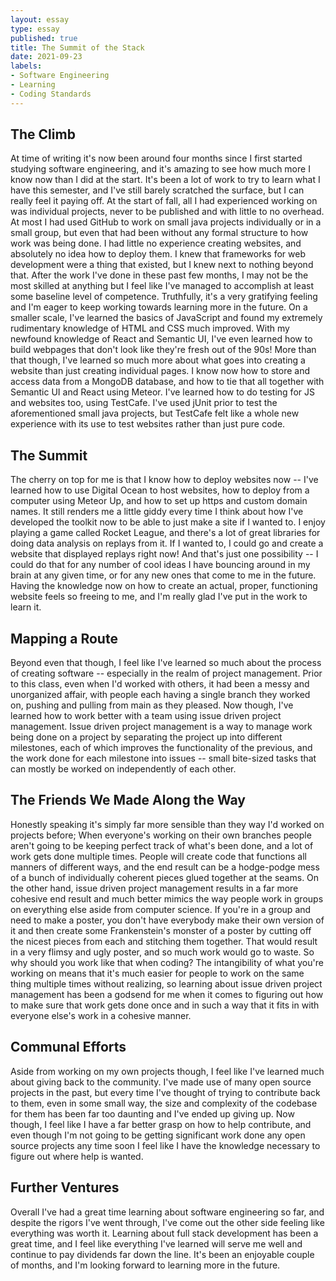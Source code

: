```yaml
---
layout: essay
type: essay
published: true
title: The Summit of the Stack
date: 2021-09-23
labels:
- Software Engineering
- Learning
- Coding Standards
---
```

## The Climb
At time of writing it's now been around four months since I first started studying software engineering, and it's amazing to see how much more I know now than I did at the start. 
It's been a lot of work to try to learn what I have this semester, and I've still barely scratched the surface, but I can really feel it paying off. 
At the start of fall, all I had experienced working on was individual projects, never to be published and with little to no overhead. 
At most I had used GitHub to work on small java projects individually or in a small group, but even that had been without any formal structure to how work was being done. 
I had little no experience creating websites, and absolutely no idea how to deploy them. 
I knew that frameworks for web development were a thing that existed, but I knew next to nothing beyond that.
After the work I've done in these past few months, I may not be the most skilled at anything but I feel like I've managed to accomplish at least some baseline level of competence. 
Truthfully, it's a very gratifying feeling and I'm eager to keep working towards learning more in the future. 
On a smaller scale, I've learned the basics of JavaScript and found my extremely rudimentary knowledge of HTML and CSS much improved. 
With my newfound knowledge of React and Semantic UI, I've even learned how to build webpages that don't look like they're fresh out of the 90s! 
More than that though, I've learned so much more about what goes into creating a website than just creating individual pages. 
I know now how to store and access data from a MongoDB database, and how to tie that all together with Semantic UI and React using Meteor. 
I've learned how to do testing for JS and websites too, using TestCafe. 
I've used jUnit prior to test the aforementioned small java projects, but TestCafe felt like a whole new experience with its use to test websites rather than just pure code.

## The Summit
The cherry on top for me is that I know how to deploy websites now -- I've learned how to use Digital Ocean to host websites, how to deploy from a computer using Meteor Up, and how to set up https and custom domain names. 
It still renders me a little giddy every time I think about how I've developed the toolkit now to be able to just make a site if I wanted to. 
I enjoy playing a game called Rocket League, and there's a lot of great libraries for doing data analysis on replays from it. 
If I wanted to, I could go and create a website that displayed replays right now! 
And that's just one possibility -- I could do that for any number of cool ideas I have bouncing around in my brain at any given time, or for any new ones that come to me in the future. 
Having the knowledge now on how to create an actual, proper, functioning website feels so freeing to me, and I'm really glad I've put in the work to learn it.

## Mapping a Route
Beyond even that though, I feel like I've learned so much about the process of creating software -- especially in the realm of project management. 
Prior to this class, even when I'd worked with others, it had been a messy and unorganized affair, with people each having a single branch they worked on, pushing and pulling from main as they pleased. 
Now though, I've learned how to work better with a team using issue driven project management. 
Issue driven project management is a way to manage work being done on a project by separating the project up into different milestones, each of which improves the functionality of the previous, and the work done for each milestone into issues -- small bite-sized tasks that can mostly be worked on independently of each other.

## The Friends We Made Along the Way
Honestly speaking it's simply far more sensible than they way I'd worked on projects before; When everyone's working on their own branches people aren't going to be keeping perfect track of what's been done, and a lot of work gets done multiple times. 
People will create code that functions all manners of different ways, and the end result can be a hodge-podge mess of a bunch of individually coherent pieces glued together at the seams. 
On the other hand, issue driven project management results in a far more cohesive end result and much better mimics the way people work in groups on everything else aside from computer science. 
If you're in a group and need to make a poster, you don't have everybody make their own version of it and then create some Frankenstein's monster of a poster by cutting off the nicest pieces from each and stitching them together. 
That would result in a very flimsy and ugly poster, and so much work would go to waste. 
So why should you work like that when coding? 
The intangibility of what you're working on means that it's much easier for people to work on the same thing multiple times without realizing, so learning about issue driven project management has been a godsend for me when it comes to figuring out how to make sure that work gets done once and in such a way that it fits in with everyone else's work in a cohesive manner.

## Communal Efforts
Aside from working on my own projects though, I feel like I've learned much about giving back to the community. 
I've made use of many open source projects in the past, but every time I've thought of trying to contribute back to them, even in some small way, the size and complexity of the codebase for them has been far too daunting and I've ended up giving up. 
Now though, I feel like I have a far better grasp on how to help contribute, and even though I'm not going to be getting significant work done any open source projects any time soon I feel like I have the knowledge necessary to figure out where help is wanted.

## Further Ventures
Overall I've had a great time learning about software engineering so far, and despite the rigors I've went through, I've come out the other side feeling like everything was worth it. 
Learning about full stack development has been a great time, and I feel like everything I've learned will serve me well and continue to pay dividends far down the line. 
It's been an enjoyable couple of months, and I'm looking forward to learning more in the future.